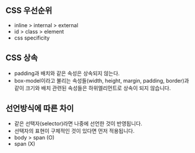 ## CSS 우선순위
- inline > internal > external
- id > class > element
- css specificity
## CSS 상속
- padding과 배치와 같은 속성은 상속되지 않는다.
- box-model이라고 불리는 속성들(width, height, margin, padding, border)과 같이 크기와 배치 관련된 속성들은 하위엘리먼트로 상속이 되지 않습니다.

## 선언방식에 따른 차이
- 같은 선택자(selector)라면 나중에 선언한 것이 반영됩니다.
- 선택자의 표현이 구체적인 것이 있다면 먼저 적용됩니다.
- body > span (O)
- span (X)
